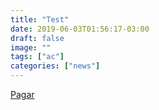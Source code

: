 ```yaml
---
title: "Test"
date: 2019-06-03T01:56:17-03:00
draft: false
image: ""
tags: ["ac"]
categories: ["news"]
---
```


<a mp-mode="dftl" href="https://www.mercadopago.com/mlb/checkout/start?pref_id=130075972-7b30961c-adbe-4baf-9b1d-4732d78a847d" name="MP-payButton" class='blue-ar-s-rn-brall'>Pagar</a>
<script type="text/javascript">
(function(){function $MPC_load(){window.$MPC_loaded !== true && (function(){var s = document.createElement("script");s.type = "text/javascript";s.async = true;s.src = document.location.protocol+"//secure.mlstatic.com/mptools/render.js";var x = document.getElementsByTagName('script')[0];x.parentNode.insertBefore(s, x);window.$MPC_loaded = true;})();}window.$MPC_loaded !== true ? (window.attachEvent ?window.attachEvent('onload', $MPC_load) : window.addEventListener('load', $MPC_load, false)) : null;})();
</script>

